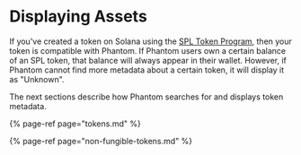 # Displaying Assets

If you've created a token on Solana using the [SPL Token Program](https://spl.solana.com/token), then your token is compatible with Phantom. If Phantom users own a certain balance of an SPL token, that balance will always appear in their wallet. However, if Phantom cannot find more metadata about a certain token, it will display it as "Unknown". 

The next sections describe how Phantom searches for and displays token metadata.

{% page-ref page="tokens.md" %}

{% page-ref page="non-fungible-tokens.md" %}



